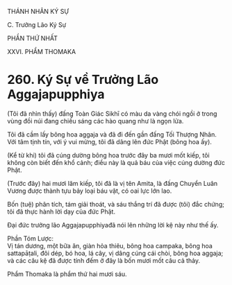 THÁNH NHÂN KÝ SỰ

C. Trưởng Lão Ký Sự

PHẦN THỨ NHẤT

XXVI. PHẨM THOMAKA

# 260. Ký Sự về Trưởng Lão Aggajapupphiya

(Tôi đã nhìn thấy) đấng Toàn Giác Sikhī có màu da vàng chói ngồi ở trong vùng đồi núi đang chiếu sáng các hào quang như là ngọn lửa.

Tôi đã cầm lấy bông hoa aggaja và đã đi đến gần đấng Tối Thượng Nhân. Với tâm tịnh tín, với ý vui mừng, tôi đã dâng lên đức Phật (bông hoa ấy).

(Kể từ khi) tôi đã cúng dường bông hoa trước đây ba mươi mốt kiếp, tôi không còn biết đến khổ cảnh; điều này là quả báu của việc cúng dường đức Phật.

(Trước đây) hai mươi lăm kiếp, tôi đã là vị tên Amita, là đấng Chuyển Luân Vương được thành tựu bảy loại báu vật, có oai lực lớn lao.

Bốn (tuệ) phân tích, tám giải thoát, và sáu thắng trí đã được (tôi) đắc chứng; tôi đã thực hành lời dạy của đức Phật.

Đại đức trưởng lão Aggajapupphiyađã nói lên những lời kệ này như thế ấy.

Phần Tóm Lược:  
Vị tán dương, một bữa ăn, giàn hỏa thiêu, bông hoa campaka, bông hoa sattapāṭali, đôi dép, bó hoa, lá cây, vị dâng cúng cái chòi, bông hoa aggaja; và các câu kệ đã được tính đếm ở đây là bốn mươi mốt câu cả thảy.

Phẩm Thomaka là phẩm thứ hai mươi sáu.
